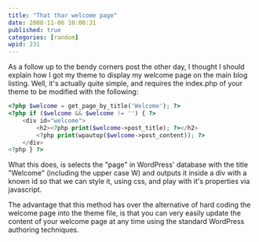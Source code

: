 ```yaml
---
title: "That thar welcome page"
date: 2008-11-06 10:00:31
published: true
categories: [random]
wpid: 231
---
```


As a follow up to the bendy corners post the other day, I thought I should explain how I got my theme to display my welcome page on the main blog listing. Well, it's actually quite simple, and requires the index.php of your theme to be modified with the following:

```php
<?php $welcome = get_page_by_title('Welcome'); ?>
<?php if ($welcome && $welcome != '') { ?>
    <div id="welcome">
        <h2><?php print($welcome->post_title); ?></h2>
        <?php print(wpautop($welcome->post_content)); ?>
    </div>
<?php } ?>
```

What this does, is selects the "page" in WordPress' database with the title "Welcome" (including the upper case W) and outputs it inside a div with a known id so that we can style it, using css, and play with it's properties via javascript.

The advantage that this method has over the alternative of hard coding the welcome page into the theme file, is that you can very easily update the content of your welcome page at any time using the standard WordPress authoring techniques.